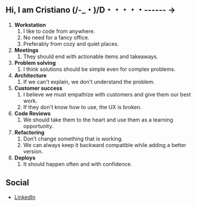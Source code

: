## Hi, I am Cristiano (/-_・)/D・・・・・------ →

1. **Workstation**
    1. I like to code from anywhere. 
    2. No need for a fancy office. 
    3. Preferably from cozy and quiet places. 
2. **Meetings**
    1. They should end with actionable items and takeaways. 
3. **Problem solving**
    1. I think solutions should be simple even for complex problems. 
4. **Architecture**
    1. If we can't explain, we don't understand the problem.
5. **Customer success**
    1. I believe we must empathize with customers and give them our best work.
    2. If they don't know how to use, the UX is broken.
6. **Code Reviews**
    1. We should take them to the heart and use them as a learning opportunity. 
7. **Refactoring**
    1. Don’t change something that is working. 
    2. We can always keep it backward compatible while adding a better version.
7. **Deploys**
    1. It should happen often and with confidence.


## Social

- [LinkedIn](https://www.linkedin.com/in/ccarvalho-dev/)


